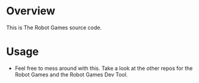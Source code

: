 # Overview
    
This is The Robot Games source code.

# Usage
* Feel free to mess around with this. Take a look at the other repos for the Robot Games and the Robot Games Dev Tool.
